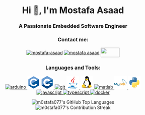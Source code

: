 <h1 align="center">Hi 👋, I'm Mostafa Asaad</h1>
<h3 align="center">A Passionate <s>Embedded</s> Software Engineer</h3>

<h3 align="center">Contact me:</h3>
<p align="center">
  <a href="https://www.linkedin.com/in/mostafa-asaad-a2a986237/" target="blank"><img align="center" src="https://raw.githubusercontent.com/rahuldkjain/github-profile-readme-generator/master/src/images/icons/Social/linked-in-alt.svg" alt="mostafa-asaad" height="30" width="40" /></a>
  <a href="https://www.facebook.com/mostafa.asaad.20/" target="blank"><img align="center" src="https://raw.githubusercontent.com/rahuldkjain/github-profile-readme-generator/master/src/images/icons/Social/facebook.svg" alt="mostafa asaad" height="30" width="40" /></a>
  <a href="mailto:mostafa.asaad022@gmail.com"><img align="center" height="30" width="60" src="https://img.shields.io/badge/Gmail-D14836?style=flat&logo=gmail&logoColor=white""/></a>
  </p>
  
  <h3 align="center">Languages and Tools:</h3>
<p align="center">
  <a href="https://www.arduino.cc/" target="_blank" rel="noreferrer"> 
    <img src="https://cdn.worldvectorlogo.com/logos/arduino-1.svg" alt="arduino" width="40" height="40"/> 
  </a> 
  <a href="https://www.cprogramming.com/" target="_blank" rel="noreferrer"> 
    <img src="https://raw.githubusercontent.com/devicons/devicon/master/icons/c/c-original.svg" alt="c" width="40" height="40"/> 
  </a> 
  <a href="#" target="_blank" rel="noreferrer"> 
    <img src="https://raw.githubusercontent.com/devicons/devicon/master/icons/cplusplus/cplusplus-original.svg" alt="cplusplus" width="40" height="40"/> 
  </a> 
  <a href="https://git-scm.com/" target="_blank" rel="noreferrer"> 
    <img src="https://www.vectorlogo.zone/logos/git-scm/git-scm-icon.svg" alt="git" width="40" height="40"/> 
  </a> 
  <a href="https://www.java.com" target="_blank" rel="noreferrer"> 
    <img src="https://raw.githubusercontent.com/devicons/devicon/master/icons/java/java-original.svg" alt="java" width="40" height="40"/> 
  </a> 
  <a href="https://www.linux.org/" target="_blank" rel="noreferrer"> 
    <img src="https://raw.githubusercontent.com/devicons/devicon/master/icons/linux/linux-original.svg" alt="linux" width="40" height="40"/> 
  </a> 
  <a href="https://www.mathworks.com/" target="_blank" rel="noreferrer"> 
    <img src="https://upload.wikimedia.org/wikipedia/commons/2/21/Matlab_Logo.png" alt="matlab" width="40" height="40"/> 
  </a> 
  <a href="https://www.mysql.com/" target="_blank" rel="noreferrer"> 
    <img src="https://raw.githubusercontent.com/devicons/devicon/master/icons/mysql/mysql-original-wordmark.svg" alt="mysql" width="40" height="40"/> 
  </a> 
  <a href="https://www.python.org" target="_blank" rel="noreferrer"> 
    <img src="https://raw.githubusercontent.com/devicons/devicon/master/icons/python/python-original.svg" alt="python" width="40" height="40"/> 
  </a> 

  <a href="https://ecma-international.org/" target="_blank" rel="noreferrer"> 
    <img src="https://cdn-icons-png.flaticon.com/128/5968/5968292.png" alt="javascript" width="40" height="40"/> 
  </a> 
  <a href="https://www.typescriptlang.org/" target="_blank" rel="noreferrer"> 
    <img src="https://cdn-icons-png.flaticon.com/128/5968/5968381.png" alt="typescript" width="40" height="40"/> 
  </a> 
  <a href="https://www.docker.com/" target="_blank" rel="noreferrer"> 
    <img src="https://cdn-icons-png.flaticon.com/128/919/919853.png" alt="docker" width="40" height="40"/> 
  </a> 
</p>

<div align="center">
  <img src="https://github-readme-stats.vercel.app/api/top-langs?username=m0stafa077&show_icons=true&locale=en&layout=compact" alt="m0stafa077's GitHub Top Languages" />
</div>

<div align="center">
  <img src="https://github-readme-streak-stats.herokuapp.com/?user=m0stafa077&" alt="m0stafa077's Contribution Streak" />
</div>

